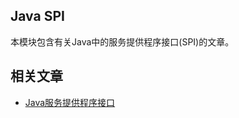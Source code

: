 ## Java SPI

本模块包含有关Java中的服务提供程序接口(SPI)的文章。

## 相关文章

+ [Java服务提供程序接口](../../cs/docs/java-spi/Java服务提供程序接口.md)